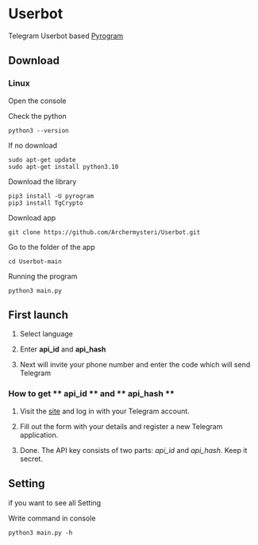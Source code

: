 
# Userbot

Telegram Userbot based [Pyrogram](https://github.com/pyrogram/pyrogram)
## Download 
### Linux


Open the console 


Check the python
```
python3 --version
```

If no download
```
sudo apt-get update
sudo apt-get install python3.10
```

Download the library

```
pip3 install -U pyrogram
pip3 install TgCrypto
```
Download app
```
git clone https://github.com/Archermysteri/Userbot.git
```

Go to the folder of the app
```
cd Userbot-main
```
Running the program
```
python3 main.py
```


## First launch

1. Select language


2. Enter **api_id** and **api_hash**


3. Next will invite your phone number and enter the code which will send Telegram
### How to get ** api_id ** and ** api_hash **


1. Visit the [site](https://my.telegram.org/apps) and log in with your Telegram account.


2. Fill out the form with your details and register a new Telegram application.


3. Done. The API key consists of two parts: *api_id* and *api_hash*. Keep it secret.

## Setting 
if you want to see all Setting 

Write command in console
```
python3 main.py -h
```
